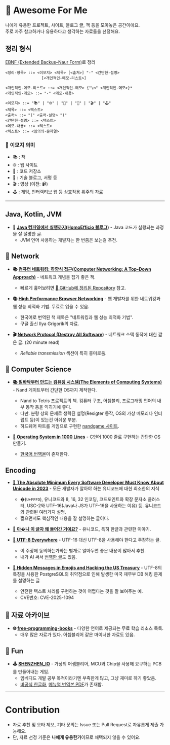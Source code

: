 # 🌟 Awesome For Me

나에게 유용한 프로젝트, 사이트, 블로그 글, 책 등을 모아놓은 공간이에요.  
주로 자주 참고하거나 유용하다고 생각하는 자료들을 선정해요.

## 정리 형식

[EBNF (Extended Backus–Naur Form)](https://en.wikipedia.org/wiki/Extended_Backus%E2%80%93Naur_form)로 정리
```
<정리-항목> ::= <이모지> <제목> [<출처>] "-" <간단한-설명>
                [<개인적인-메모-리스트>]

<개인적인-메모-리스트> ::= <개인적인-메모> {"\n" <개인적인-메모>}*
<개인적인-메모> ::= "-" <메모-내용>

<이모지> ::= "📚" | "🌐" | "📂" | "📝" | "🎬" | "🕹️"
<제목> ::= <텍스트>
<출처> ::= "(" <출처-설명> ")"
<간단한-설명> ::= <텍스트>
<메모-내용> ::= <텍스트>
<텍스트> ::= <임의의-문자열>
```

### 📑 이모지 의미

- 📚 : 책  
- 🌐 : 웹 사이트  
- 📂 : 코드 저장소  
- 📝 : 기술 블로그, 서평 등  
- 🎬 : 영상 (이전: 📹)  
- 🕹️ : 게임, 인터렉티브 웹 등 상호작용 위주의 자료  

---

## Java, Kotlin, JVM

- **📝 [Java 컴파일에서 실행까지(HomoEfficio 블로그)](https://homoefficio.github.io/2019/01/31/Back-to-the-Essence-Java-%EC%BB%B4%ED%8C%8C%EC%9D%BC%EC%97%90%EC%84%9C-%EC%8B%A4%ED%96%89%EA%B9%8C%EC%A7%80-1/)** - Java 코드가 실행되는 과정을 잘 설명한 글. 
    - JVM 언어 사용하는 개발자는 한 번쯤은 보는걸 추천.

## 📡 Network

- **📚 [컴퓨터 네트워킹: 하향식 접근(Computer Networking: A Top-Down Approach)](https://www.yes24.com/Product/Search?domain=BOOK&query=%25EC%25BB%25B4%25ED%2593%25A8%25ED%2584%25B0%2520%25EB%2584%25A4%25ED%258A%25B8%25EC%259B%258C%25ED%2582%25B9%253A%2520%25ED%2595%2598%25ED%2596%25A5%25EC%258B%259D%2520%25EC%25A0%2591%25EA%25B7%25BC(Computer%2520Networking%2520A%2520Top%2520Down%2520Approach))** - 네트워크 개념을 잡기 좋은 책.  
    - 빠르게 훑어보려면 [📂 GitHub에 정리된 Repository](https://github.com/IT-Book-Organization/Computer-Networking_A-Top-Down-Approach) 참고.

- **📚 [High Performance Browser Networking](https://hpbn.co/)** - 웹 개발자를 위한 네트워킹과 웹 성능 최적화 기법. 무료로 읽을 수 있음.  
    - 한국어로 번역된 책 제목은 "네트워킹과 웹 성능 최적화 기법".  
    - 구글 출신 Ilya Grigorik의 자료.

- **🎬 [Network Protocol (Destroy All Software)](https://www.destroyallsoftware.com/compendium/network-protocols?share_key=97d3ba4c24d21147)** - 네트워크 스택 동작에 대한 짦은 글. (20 minute read)  
    - _Reliable transmission_ 섹션이 특히 흥미로움.

## 💾 Computer Science

- **[📚 밑바닥부터 만드는 컴퓨팅 시스템(The Elements of Computing Systems)](https://www.yes24.com/Product/Goods/118440555)** - Nand 게이트부터 간단한 OS까지 제작한다.
    - Nand to Tetris 프로젝트의 책. 컴퓨터 구조, 어셈블리, 프로그래밍 언어의 내부 동작 등을 익히기에 좋다.
    - 다만. 분량 상의 문제로 생략된 설명(Resigter 동작, OS의 가상 메모리나 인터럽트 등)이 있는건 아쉬운 부분.
    - 하드웨어 파트를 게임으로 구현한 [nandgame 사이트](https://nandgame.com/).

- **[📝 Operating System in 1000 Lines](https://operating-system-in-1000-lines.vercel.app/en/)** - C언어 1000 줄로 구현하는 간단한 OS 만들기.
    - [한국어 번역본](https://operating-system-in-1000-lines.vercel.app/ko/)이 존재한다.

## Encoding

- **[📝 The Absolute Minimum Every Software Developer Must Know About Unicode in 2023](https://tonsky.me/blog/unicode/)** - 모든 개발자가 알아야 하는 유니코드에 대한 최소한의 지식
    - �(`U+FFFD`), 유니코드와 8, 16, 32 인코딩, 코드포인트와 확장 문자소 클러스터, USC-2와 UTF-16(Java나 JS가 UTF-16을 사용하는 이유) 등. 유니코드와 관련된 여러가지 설명.
    - 짦으면서도 핵심적인 내용을 잘 설명하는 글이다.

- **[📝 아�니 이 글자 왜 들어간 거예요?](https://yozm.wishket.com/magazine/detail/2836/)** - 유니코드, 특히 한글과 관련한 이야기.

- **[📝 UTF-8 Everywhere](https://utf8everywhere.org/)** - UTF-16 대신 UTF-8을 사용해야 한다고 주장하는 글.
    - 이 주장에 동의하는가와는 별개로 알아두면 좋은 내용이 많아서 추천.
    - 내가 AI 써서 [번역한 글](https://gist.github.com/YangSiJun528/59a50c19976554aa317a5a9c6c8a7be6)도 있음.

- **[📝 Hidden Messages in Emojis and Hacking the US Treasury](https://slamdunksoftware.substack.com/p/hidden-messages-in-emojis-and-hacking)** - UTF-8의 특징을 사용한 PostgreSQL의 취약점으로 인해 발생한 미국 재무부 DB 해킹 문제를 설명하는 글
    - 안전한 텍스트 처리를 구현하는 것이 어렵다는 것을 잘 보여주는 예.
    - CVE번호: CVE-2025-1094

## 📃 자료 아카이브 

- **🌐 [free-programming-books](https://ebookfoundation.github.io/free-programming-books-search/)** - 다양한 언어로 제공되는 무료 학습 리소스 목록.
    - 매우 많은 자료가 있다. 어셈블리어 같은 마이너한 자료도 있음.

## 🚀 Fun

- **🕹️ [SHENZHEN_IO](https://store.steampowered.com/app/504210/SHENZHEN_IO/)** - 가상의 어셈블리어, MCU와 Chip을 사용해 요구하는 PCB를 만들어내는 게임.
    - 임베디드 개발 공부 목적이라기엔 부족한게 많고, 그냥 재미로 하기 좋았음.
    - [비공식 한글화](https://github.com/wizroad3/shenzhen-io-korean), [메뉴얼 번역본 PDF](https://github.com/metalg0su/shenzhen-io-korean/pull/12)가 존재함.

---

# Contribution

- 자료 추천 및 오타 제보, 기타 문의는 Issue 또는 Pull Request로 자유롭게 제출 가능해요.  
- 단, 자료 선정 기준은 **나에게 유용한가**이므로 채택되지 않을 수 있어요.
